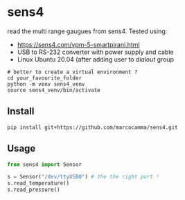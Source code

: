 
# sens4

read the multi range gaugues from sens4.
Tested using:
 - https://sens4.com/vpm-5-smartpirani.html
 - USB to RS-232 converter with power supply and cable
 - Linux Ubuntu 20.04 (after adding user to *dialout* group

```
# better to create a virtual environment ?
cd your_favourite_folder
python -m venv sens4_venv
source sens4_venv/bin/activate
```

## Install
```
pip install git+https://github.com/marcocamma/sens4.git
```

## Usage

```py
from sens4 import Sensor

s = Sensor("/dev/ttyUSB0") # the the right port !
s.read_temperature()
s.read_pressure()
```
